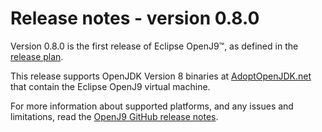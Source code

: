 <!--
* Copyright (c) 2017, 2022 IBM Corp. and others
*
* This program and the accompanying materials are made
* available under the terms of the Eclipse Public License 2.0
* which accompanies this distribution and is available at
* https://www.eclipse.org/legal/epl-2.0/ or the Apache
* License, Version 2.0 which accompanies this distribution and
* is available at https://www.apache.org/licenses/LICENSE-2.0.
*
* This Source Code may also be made available under the
* following Secondary Licenses when the conditions for such
* availability set forth in the Eclipse Public License, v. 2.0
* are satisfied: GNU General Public License, version 2 with
* the GNU Classpath Exception [1] and GNU General Public
* License, version 2 with the OpenJDK Assembly Exception [2].
*
* [1] https://www.gnu.org/software/classpath/license.html
* [2] http://openjdk.java.net/legal/assembly-exception.html
*
* SPDX-License-Identifier: EPL-2.0 OR Apache-2.0 OR GPL-2.0 WITH
* Classpath-exception-2.0 OR LicenseRef-GPL-2.0 WITH Assembly-exception
-->

# Release notes - version 0.8.0

Version 0.8.0 is the first release of Eclipse OpenJ9&trade;, as defined in the [release plan](https://projects.eclipse.org/projects/technology.openj9/releases/0.8/plan).

This release supports OpenJDK Version 8 binaries at [AdoptOpenJDK.net](https://adoptopenjdk.net/?variant=openjdk8-openj9) that contain the Eclipse OpenJ9 virtual machine.

For more information about supported platforms, and any issues and limitations, read the [OpenJ9 GitHub release notes](https://github.com/eclipse-openj9/openj9/blob/master/doc/release-notes/0.8/0.8.md).



<!-- ==== END OF TOPIC ==== cmdline_general.md ==== -->
